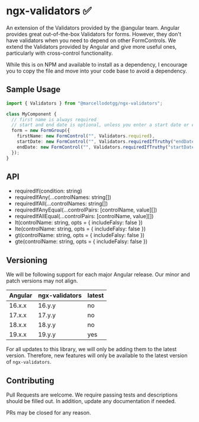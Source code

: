 # ngx-validators ✅️

An extension of the Validators provided by the @angular team. Angular provides great out-of-the-box Validators for forms. However, they don't have validators when you need to depend on other FormControls. We extend the Validators provided by Angular and give more useful ones, particularly with cross-control functionality.

While this is on NPM and available to install as a dependency, I encourage you to copy the file and move into your code base to avoid a dependency.

## Sample Usage
```ts
import { Validators } from "@marcellodotgg/ngx-validators";

class MyComponent {
  // first name is always required
  // start and end date is optional, unless you enter a start date or end date.
  form = new FormGroup({
    firstName: new FormControl("", Validators.required),
    startDate: new FormControl("", Validators.requiredIfTruthy("endDate")),
    endDate: new FormControl("", Validators.requiredIfTruthy("startDate")),
  });
}
```

## API
* requiredIf(condition: string)
* requiredIfAny(...controlNames: string[])
* requiredIfAll(...controlNames: string[])
* requiredIfAnyEqual(...controlPairs: [controlName, value][])
* requiredIfAllEqual(...controlPairs: [controlName, value][])
* lt(controlName: string, opts = { includeFalsy: false })
* lte(controlName: string, opts = { includeFalsy: false })
* gt(controlName: string, opts = { includeFalsy: false })
* gte(controlName: string, opts = { includeFalsy: false })

## Versioning
We will be following support for each major Angular release. Our minor and patch versions may not align.

|Angular|ngx-validators|latest
|---|---|---|
|16.x.x |16.y.y|no|
|17.x.x| 17.y.y|no|
|18.x.x|18.y.y|no|
|19.x.x|19.y.y|yes|

For all updates to this library, we will only be adding them to the latest version. Therefore, new features will only be available to the latest version of `ngx-validators`.

## Contributing
Pull Requests are welcome. We require passing tests and descriptions should be filled out. In addition, update any documentation if needed.

PRs may be closed for any reason.
